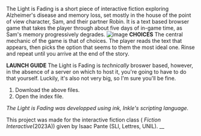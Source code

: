 The Light is Fading is a short piece of interactive fiction exploring Alzheimer's disease and memory loss, set mostly in the house of the point of view character, Sam, and their partner Robin. It is a text based  browser game
    that takes the player through about five days of in-game time, as Sam's memory progressively degrades. 
![image](https://github.com/m-bhreathnach/The-Light-is-Fading---IF/assets/157715855/361eb5a3-0545-43a0-80ff-32c6cd1444c4)
**CHOICES**
The central mechanic of the game is that of choices. The player reads the text that appears, then picks the option that seems to them the most ideal one. Rinse and repeat until you arrive at the end of the story. 

**LAUNCH GUIDE**
The Light is Fading is _technically_ broswer based, however, in the absence of a server on which to host it, you're going to have to do that yourself. Luckily, it's also not very big, so I'm sure you'll be fine. 
1) Download the above files. 
2) Open the index file.


_The Light is Fading was developped using ink, Inkle's scripting language._

 This project was made for the interactive fiction class ( _Fiction Interactive_(2023A)) given by Isaac Pante (SLI, Lettres, UNIL). __
